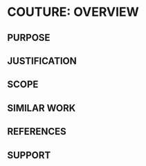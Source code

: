 COUTURE: OVERVIEW
=================

PURPOSE
-------


JUSTIFICATION
-------------


SCOPE
-----


SIMILAR WORK
------------


REFERENCES
----------


SUPPORT
--------
